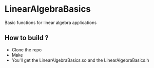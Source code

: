 # LinearAlgebraBasics
Basic functions for linear algebra applications

## How to build ? 
- Clone the repo
- Make
- You'll get the LinearAlgebraBasics.so and the LinearAlgebraBasics.h
